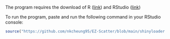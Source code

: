 The program requires the download of R ([link](https://mirror.rcg.sfu.ca/mirror/CRAN/)) and RStudio ([link](https://posit.co/downloads/)) 

To run the program, paste and run the following command in your RStudio console:
```R
source("https://github.com/nkcheung95/EZ-Scatter/blob/main/shinyloader.R?raw=TRUE")
```